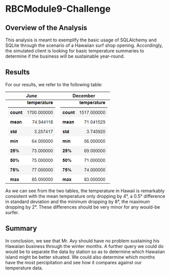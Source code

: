 # RBCModule9-Challenge

## Overview of the Analysis
This analysis is meant to exemplify the basic usage of SQLAlchemy and SQLite through the scenario of a Hawaiian surf shop opening. Accordingly, the simulated client is looking for basic temperature summaries to determine if the business will be sustainable year-round.

## Results
For our results, we refer to the following table:

| June | December |
| :-: | :-: |
| ![juneTemps](juneTempsDF.PNG) | ![decTemps](decTempsDF.PNG)

As we can see from the two tables, the temperature in Hawaii is remarkably consistent with the mean temperature only dropping by 4&deg;, a 0.5&deg; difference in standard deviation and the minimum dropping by 8&deg;, the maximum dropping by 2&deg;. These differences should be very minor for any would-be surfer.

## Summary
In conclusion, we see that Mr. Avy should have no problem sustaining his Hawaiian business through the winter months. A further query we could do would be to separate the data by station so as to determine which Hawaiian island might be better situated. We could also determine which months have the most percipitation and see how it compares against our temperature data. 